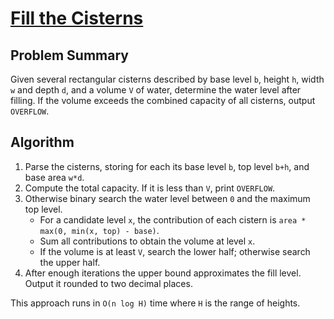 # [Fill the Cisterns](https://www.spoj.com/problems/CISTFILL/)

## Problem Summary
Given several rectangular cisterns described by base level `b`, height `h`, width `w` and depth `d`, and a volume `V` of water, determine the water level after filling. If the volume exceeds the combined capacity of all cisterns, output `OVERFLOW`.

## Algorithm
1. Parse the cisterns, storing for each its base level `b`, top level `b+h`, and base area `w*d`.
2. Compute the total capacity. If it is less than `V`, print `OVERFLOW`.
3. Otherwise binary search the water level between `0` and the maximum top level.
   - For a candidate level `x`, the contribution of each cistern is `area * max(0, min(x, top) - base)`.
   - Sum all contributions to obtain the volume at level `x`.
   - If the volume is at least `V`, search the lower half; otherwise search the upper half.
4. After enough iterations the upper bound approximates the fill level. Output it rounded to two decimal places.

This approach runs in `O(n log H)` time where `H` is the range of heights.
